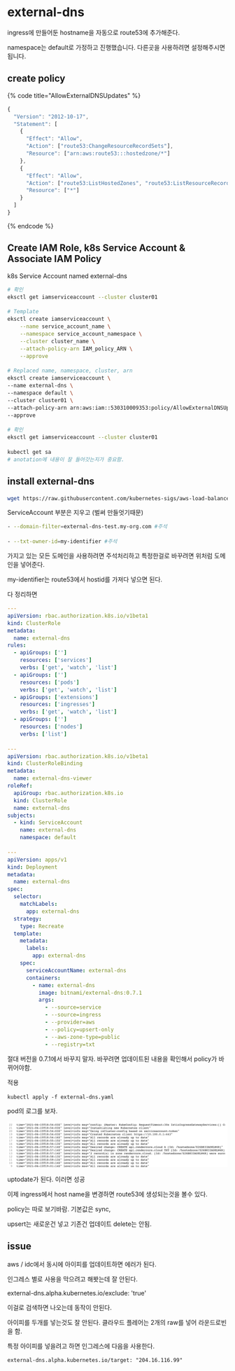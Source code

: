 # external-dns

ingress에 만들어둔 hostname을 자동으로 route53에 추가해준다.

namespace는 default로 가정하고 진행했습니다. 다른곳을 사용하려면 설정해주시면됩니다.

## create policy

{% code title="AllowExternalDNSUpdates" %}
```javascript
{
  "Version": "2012-10-17",
  "Statement": [
    {
      "Effect": "Allow",
      "Action": ["route53:ChangeResourceRecordSets"],
      "Resource": ["arn:aws:route53:::hostedzone/*"]
    },
    {
      "Effect": "Allow",
      "Action": ["route53:ListHostedZones", "route53:ListResourceRecordSets"],
      "Resource": ["*"]
    }
  ]
}
```
{% endcode %}

## Create IAM Role, k8s Service Account & Associate IAM Policy

k8s Service Account named external-dns

```bash
# 확인
eksctl get iamserviceaccount --cluster cluster01

# Template
eksctl create iamserviceaccount \
    --name service_account_name \
    --namespace service_account_namespace \
    --cluster cluster_name \
    --attach-policy-arn IAM_policy_ARN \
    --approve

# Replaced name, namespace, cluster, arn
eksctl create iamserviceaccount \
--name external-dns \
--namespace default \
--cluster cluster01 \
--attach-policy-arn arn:aws:iam::530310009353:policy/AllowExternalDNSUpdates \
--approve

# 확인
eksctl get iamserviceaccount --cluster cluster01

kubectl get sa
# anotation에 내용이 잘 들어갓는지가 중요함.
```

## install external-dns

```bash
wget https://raw.githubusercontent.com/kubernetes-sigs/aws-load-balancer-controller/v2.0.0/docs/examples/external-dns.yaml
```

ServiceAccount 부분은 지우고 \(벌써 만들엇기때문\)

```bash
- --domain-filter=external-dns-test.my-org.com #주석

- --txt-owner-id=my-identifier #주석
```

가지고 있는 모든 도메인을 사용하려면 주석처리하고 특정한걸로 바꾸려면 위처럼 도메인을 넣어준다.

my-identifier는 route53에서 hostid를 가져다 넣으면 된다.

다 정리하면

```yaml
---
apiVersion: rbac.authorization.k8s.io/v1beta1
kind: ClusterRole
metadata:
  name: external-dns
rules:
  - apiGroups: ['']
    resources: ['services']
    verbs: ['get', 'watch', 'list']
  - apiGroups: ['']
    resources: ['pods']
    verbs: ['get', 'watch', 'list']
  - apiGroups: ['extensions']
    resources: ['ingresses']
    verbs: ['get', 'watch', 'list']
  - apiGroups: ['']
    resources: ['nodes']
    verbs: ['list']

---
apiVersion: rbac.authorization.k8s.io/v1beta1
kind: ClusterRoleBinding
metadata:
  name: external-dns-viewer
roleRef:
  apiGroup: rbac.authorization.k8s.io
  kind: ClusterRole
  name: external-dns
subjects:
  - kind: ServiceAccount
    name: external-dns
    namespace: default

---
apiVersion: apps/v1
kind: Deployment
metadata:
  name: external-dns
spec:
  selector:
    matchLabels:
      app: external-dns
  strategy:
    type: Recreate
  template:
    metadata:
      labels:
        app: external-dns
    spec:
      serviceAccountName: external-dns
      containers:
        - name: external-dns
          image: bitnami/external-dns:0.7.1
          args:
            - --source=service
            - --source=ingress
            - --provider=aws
            - --policy=upsert-only
            - --aws-zone-type=public
            - --registry=txt
```

절대 버전을 0.7.1에서 바꾸지 말자. 바꾸려면 업데이트된 내용을 확인해서 policy가 바뀌어야함.

적용

`kubectl apply -f external-dns.yaml`

pod의 로그를 보자.

![](../../.gitbook/assets/2021-06-15-12-10-11.png)

uptodate가 된다. 이러면 성공

이제 ingress에서 host name을 변경하면 route53에 생성되는것을 볼수 있다.

policy는 따로 보기바람. 기본값은 sync,

upsert는 새로운건 넣고 기존건 업데이트 delete는 안됨.

## issue



aws / idc에서 동시에 아이피를 업데이트하면 에러가 된다.

인그레스 별로 사용을 막으려고 해봣는데 잘 안된다.

external-dns.alpha.kubernetes.io/exclude: 'true'

이걸로 검색하면 나오는데 동작이 안된다.

아이피를 두개를 넣는것도 잘 안된다. 클라우드 플레어는 2개의 raw를 넣어 라운드로빈을 함.

특정 아이피를 넣을려고 하면 인그레스에 다음을 사용한다.

```text
external-dns.alpha.kubernetes.io/target: "204.16.116.99"
```

